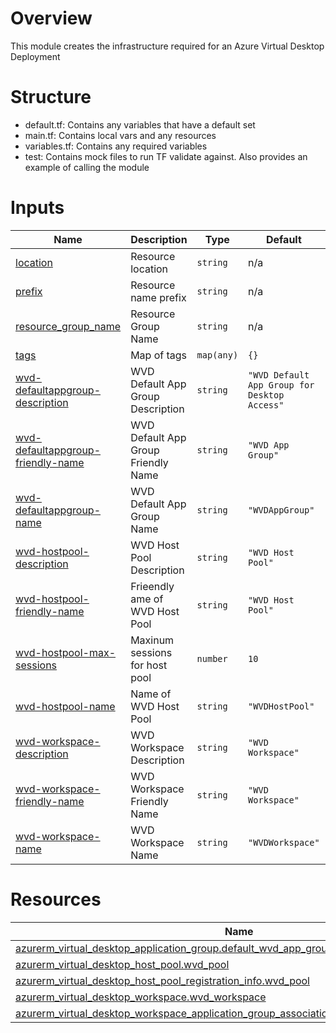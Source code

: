 # Overview
This module creates the infrastructure required for an Azure Virtual Desktop Deployment

# Structure
- default.tf: Contains any variables that have a default set
- main.tf: Contains local vars and any resources
- variables.tf: Contains any required variables
- test: Contains mock files to run TF validate against. Also provides an example of calling the module

<!-- BEGIN_TF_DOCS -->
# Inputs

| Name | Description | Type | Default | Required |
|------|-------------|------|---------|:--------:|
| <a name="input_location"></a> [location](#input\_location) | Resource location | `string` | n/a | yes |
| <a name="input_prefix"></a> [prefix](#input\_prefix) | Resource name prefix | `string` | n/a | yes |
| <a name="input_resource_group_name"></a> [resource\_group\_name](#input\_resource\_group\_name) | Resource Group Name | `string` | n/a | yes |
| <a name="input_tags"></a> [tags](#input\_tags) | Map of tags | `map(any)` | `{}` | no |
| <a name="input_wvd-defaultappgroup-description"></a> [wvd-defaultappgroup-description](#input\_wvd-defaultappgroup-description) | WVD Default App Group Description | `string` | `"WVD Default App Group for Desktop Access"` | no |
| <a name="input_wvd-defaultappgroup-friendly-name"></a> [wvd-defaultappgroup-friendly-name](#input\_wvd-defaultappgroup-friendly-name) | WVD Default App Group Friendly Name | `string` | `"WVD App Group"` | no |
| <a name="input_wvd-defaultappgroup-name"></a> [wvd-defaultappgroup-name](#input\_wvd-defaultappgroup-name) | WVD Default App Group Name | `string` | `"WVDAppGroup"` | no |
| <a name="input_wvd-hostpool-description"></a> [wvd-hostpool-description](#input\_wvd-hostpool-description) | WVD Host Pool Description | `string` | `"WVD Host Pool"` | no |
| <a name="input_wvd-hostpool-friendly-name"></a> [wvd-hostpool-friendly-name](#input\_wvd-hostpool-friendly-name) | Frieendly ame of WVD Host Pool | `string` | `"WVD Host Pool"` | no |
| <a name="input_wvd-hostpool-max-sessions"></a> [wvd-hostpool-max-sessions](#input\_wvd-hostpool-max-sessions) | Maxinum sessions for host pool | `number` | `10` | no |
| <a name="input_wvd-hostpool-name"></a> [wvd-hostpool-name](#input\_wvd-hostpool-name) | Name of WVD Host Pool | `string` | `"WVDHostPool"` | no |
| <a name="input_wvd-workspace-description"></a> [wvd-workspace-description](#input\_wvd-workspace-description) | WVD Workspace Description | `string` | `"WVD Workspace"` | no |
| <a name="input_wvd-workspace-friendly-name"></a> [wvd-workspace-friendly-name](#input\_wvd-workspace-friendly-name) | WVD Workspace Friendly Name | `string` | `"WVD Workspace"` | no |
| <a name="input_wvd-workspace-name"></a> [wvd-workspace-name](#input\_wvd-workspace-name) | WVD Workspace Name | `string` | `"WVDWorkspace"` | no |
# Resources

| Name | Type |
|------|------|
| [azurerm_virtual_desktop_application_group.default_wvd_app_group](https://registry.terraform.io/providers/hashicorp/azurerm/latest/docs/resources/virtual_desktop_application_group) | resource |
| [azurerm_virtual_desktop_host_pool.wvd_pool](https://registry.terraform.io/providers/hashicorp/azurerm/latest/docs/resources/virtual_desktop_host_pool) | resource |
| [azurerm_virtual_desktop_host_pool_registration_info.wvd_pool](https://registry.terraform.io/providers/hashicorp/azurerm/latest/docs/resources/virtual_desktop_host_pool_registration_info) | resource |
| [azurerm_virtual_desktop_workspace.wvd_workspace](https://registry.terraform.io/providers/hashicorp/azurerm/latest/docs/resources/virtual_desktop_workspace) | resource |
| [azurerm_virtual_desktop_workspace_application_group_association.wvd_workspace_appgroup](https://registry.terraform.io/providers/hashicorp/azurerm/latest/docs/resources/virtual_desktop_workspace_application_group_association) | resource |

<!-- END_TF_DOCS -->